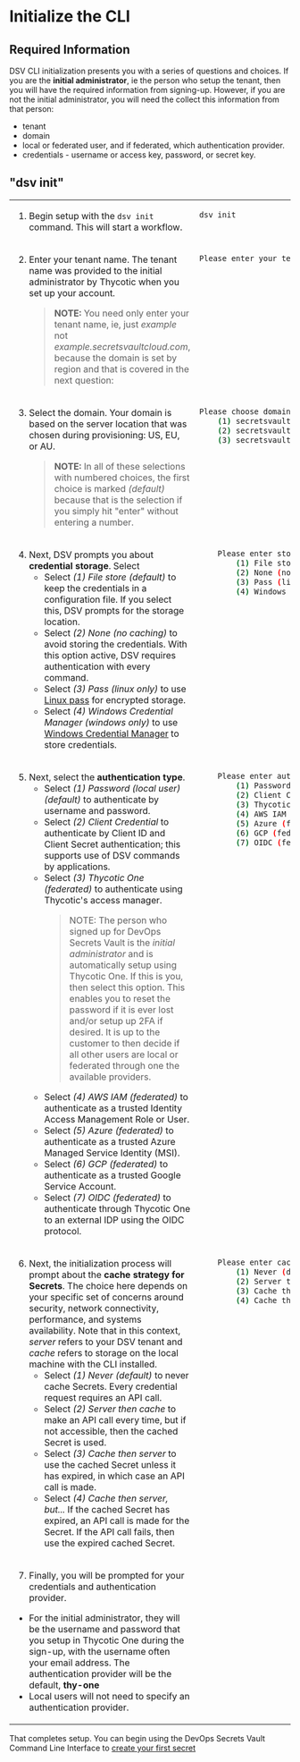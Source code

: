 ﻿[title]: # (Initialize the CLI)
[tags]: # (DevOps Secrets Vault,DSV,)
[priority]: # (2300)

# Initialize the CLI

## Required Information

DSV CLI initialization presents you with a series of questions and choices. If you are the **initial administrator**, ie the person who setup the tenant, then you will have the required information from signing-up.  However, if you are not the initial administrator, you will need the collect this information from that person:
* tenant
* domain
* local or federated user, and if federated, which authentication provider.
* credentials - username or access key, password, or secret key.

## "dsv init"

<table>
<tr style="vertical-align:top">
<td>

1. Begin setup with the `dsv init` command. This will start a workflow.
</td>
<td>

```BASH
dsv init
```
</td>
</tr>
<tr style="vertical-align:top">
<td>

2. Enter your tenant name. The tenant name was provided to the initial administrator by Thycotic when you set up your account.
    >**NOTE:** You need only enter your tenant name, ie, just *example* not *example.secretsvaultcloud.com*, because the domain is set by region and that is covered in the next question:
</td>
<td>

```BASH
Please enter your tenant name: 
```
</td>
</tr>

<tr style="vertical-align:top">
<td>

3. Select the domain. Your domain is based on the server location that was chosen during provisioning: US, EU, or AU.
    >**NOTE:** In all of these selections with numbered choices, the first choice is marked *(default)* because that is the selection if you simply hit "enter" without entering a number.
</td>
<td>

```BASH
Please choose domain:
    (1) secretsvaultcloud.com (default)
    (2) secretsvaultcloud.eu
    (3) secretsvaultcloud.com.au
```
</td>
</tr>

<tr style="vertical-align:top">
<td>

4. Next, DSV prompts you about **credential storage**. Select 
    * Select *(1) File store (default)* to keep the credentials in a configuration file. If you select this, DSV prompts for the storage location.
    * Select *(2) None (no caching)* to avoid storing the credentials. With this option active, DSV requires authentication with every command.
    * Select *(3) Pass (linux only)* to use [Linux pass](https://www.passwordstore.org/) for encrypted storage.
    * Select *(4) Windows Credential Manager (windows only)* to use [Windows Credential Manager](https://support.microsoft.com/en-us/help/4026814/windows-accessing-credential-manager) to store credentials.

</td>
<td>

```BASH
    Please enter store type:
        (1) File store (default)
        (2) None (no caching)
        (3) Pass (linux only)
        (4) Windows Credential Manager (windows only)
```
</td>
</tr>

<tr style="vertical-align:top">
<td>

5. Next, select the **authentication type**.
    * Select *(1) Password (local user) (default)* to authenticate by username and password.
    * Select *(2) Client Credential* to authenticate by Client ID and Client Secret authentication; this supports use of DSV commands by applications.
    * Select *(3) Thycotic One (federated)* to authenticate using Thycotic's access manager.
        >NOTE: The person who signed up for DevOps Secrets Vault is the *initial administrator* and is automatically setup using Thycotic One. If this is you, then select this option.  This enables you to reset the password if it is ever lost and/or setup up 2FA if desired. It is up to the customer to then decide if all other users are local or federated through one the available providers.
    * Select *(4) AWS IAM (federated)* to authenticate as a trusted Identity Access Management Role or User.
    * Select *(5) Azure (federated)* to authenticate as a trusted Azure Managed Service Identity (MSI).
    * Select *(6) GCP (federated)* to authenticate as a trusted Google Service Account.
    * Select *(7) OIDC (federated)* to authenticate through Thycotic One to an external IDP using the OIDC protocol.

</td>
<td>

```BASH
    Please enter auth type:
        (1) Password (local user)(default)
        (2) Client Credential
        (3) Thycotic One (federated)
        (4) AWS IAM (federated)
        (5) Azure (federated)
        (6) GCP (federated)
        (7) OIDC (federated)
```
</td>
</tr>

<tr style="vertical-align:top">
<td>

6. Next, the initialization process will prompt about the **cache strategy for Secrets**. The choice here depends on your specific set of concerns around security, network connectivity, performance, and systems availability.
    Note that in this context, *server* refers to your DSV tenant and *cache* refers to storage on the local machine with the CLI installed.
    * Select *(1) Never (default)* to never cache Secrets. Every credential request requires an API call.
    * Select *(2) Server then cache* to make an API call every time, but if not accessible, then the cached Secret is used.
    * Select *(3) Cache then server* to use the cached Secret unless it has expired, in which case an API call is made.
    * Select *(4) Cache then server, but...* If the cached Secret has expired, an API call is made for the Secret.  If the API call fails, then use the expired cached Secret.
</td>
<td>

```BASH
    Please enter cache strategy for Secrets:
        (1) Never (default)
        (2) Server then cache
        (3) Cache then server
        (4) Cache then server, but allow expired cache if server unreachable
```
</td>
</tr>

<tr style="vertical-align:top">
<td>

7. Finally, you will be prompted for your credentials and authentication provider.  
* For the initial administrator, they will be the username and password that you setup in Thycotic One during the sign-up, with the username often your email address.  The authentication provider will be the default, **thy-one**
* Local users will not need to specify an authentication provider.

</td>
<td>
</table>

That completes setup. You can begin using the DevOps Secrets Vault Command Line Interface to [create your first secret](../secrets/index.md)
